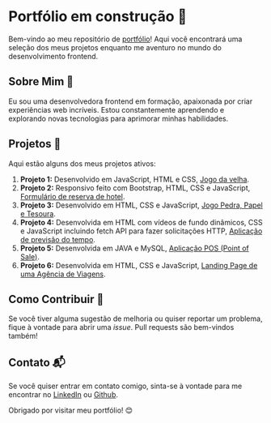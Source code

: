 # Portfólio em construção 🌟

Bem-vindo ao meu repositório de [portfólio](https://nathsantos2024.github.io/Portfolio_1/)! Aqui você encontrará uma seleção dos meus projetos enquanto me aventuro no mundo do desenvolvimento frontend.

## Sobre Mim 💼

Eu sou uma desenvolvedora frontend em formação, apaixonada por criar experiências web incríveis. Estou constantemente aprendendo e explorando novas tecnologias para aprimorar minhas habilidades.

## Projetos 🚀

Aqui estão alguns dos meus projetos ativos:

1. **Projeto 1:** Desenvolvido em JavaScript, HTML e CSS, [Jogo da velha](https://github.com/NathSantos2024/Jogo_da_Velha).
2. **Projeto 2:** Responsivo feito com Bootstrap, HTML, CSS e JavaScript, [Formulário de reserva de hotel](https://github.com/NathSantos2024/Reserva_Hotel_Bootstrap).
3. **Projeto 3:** Desenvolvido em HTML, CSS e JavaScript, [Jogo Pedra, Papel e Tesoura](https://github.com/NathSantos2024/Pedra_Papel_Tesoura).
4. **Projeto 4:** Desenvolvida em HTML com vídeos de fundo dinâmicos, CSS e JavaScript incluindo fetch API para fazer solicitações HTTP, [Aplicação de previsão do tempo](https://github.com/NathSantos2024/Previsao_do_Tempo).
5. **Projeto 5:** Desenvolvida em JAVA e MySQL, [Aplicação POS (Point of Sale)](https://github.com/NathSantos2024/POS_Application).
6. **Projeto 6:** Desenvolvida em HTML, CSS e JavaScript, [Landing Page de uma Agência de Viagens](https://github.com/NathSantos2024/dreamyturismo-website).

## Como Contribuir 🤝

Se você tiver alguma sugestão de melhoria ou quiser reportar um problema, fique à vontade para abrir uma *issue*. Pull requests são bem-vindos também!

## Contato 📬

Se você quiser entrar em contato comigo, sinta-se à vontade para me encontrar no [LinkedIn](www.linkedin.com/in/nathalia-santos-757b21300) ou [Github](https://github.com/NathSantos2024).

Obrigado por visitar meu portfólio! 😊
